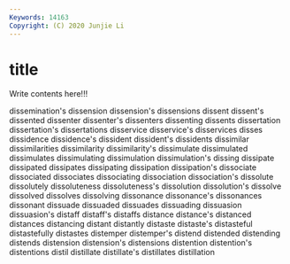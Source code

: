 ```yaml
---
Keywords: 14163
Copyright: (C) 2020 Junjie Li
---
```


# title

Write contents here!!!
 
dissemination's 
dissension
dissension's 
dissensions 
dissent 
dissent's 
dissented 
dissenter 
dissenter's 
dissenters 
dissenting 
dissents
dissertation 
dissertation's 
dissertations 
disservice 
disservice's 
disservices 
disses 
dissidence 
dissidence's 
dissident
dissident's 
dissidents 
dissimilar 
dissimilarities 
dissimilarity 
dissimilarity's 
dissimulate 
dissimulated 
dissimulates 
dissimulating
dissimulation 
dissimulation's 
dissing 
dissipate 
dissipated 
dissipates 
dissipating 
dissipation 
dissipation's 
dissociate
dissociated 
dissociates 
dissociating 
dissociation 
dissociation's 
dissolute 
dissolutely 
dissoluteness 
dissoluteness's 
dissolution
dissolution's 
dissolve 
dissolved 
dissolves 
dissolving 
dissonance 
dissonance's 
dissonances 
dissonant 
dissuade
dissuaded 
dissuades 
dissuading 
dissuasion 
dissuasion's 
distaff 
distaff's 
distaffs 
distance 
distance's
distanced 
distances 
distancing 
distant 
distantly 
distaste 
distaste's 
distasteful 
distastefully 
distastes
distemper 
distemper's 
distend 
distended 
distending 
distends 
distension 
distension's 
distensions 
distention
distention's 
distentions 
distil 
distillate 
distillate's 
distillates 
distillation 
